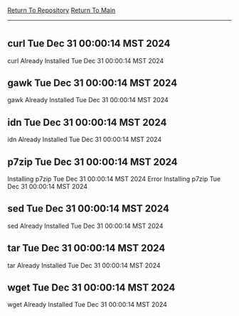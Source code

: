 [Return To Repository](https://github.com/DigitalWarrior/piholeparser/)
[Return To Main](https://github.com/DigitalWarrior/piholeparser/blob/master/RecentRunLogs/Mainlog.md)
____________________________________
# 
## curl Tue Dec 31 00:00:14 MST 2024
curl Already Installed Tue Dec 31 00:00:14 MST 2024
## gawk Tue Dec 31 00:00:14 MST 2024
gawk Already Installed Tue Dec 31 00:00:14 MST 2024
## idn Tue Dec 31 00:00:14 MST 2024
idn Already Installed Tue Dec 31 00:00:14 MST 2024
## p7zip Tue Dec 31 00:00:14 MST 2024
Installing p7zip Tue Dec 31 00:00:14 MST 2024
Error Installing p7zip Tue Dec 31 00:00:14 MST 2024
## sed Tue Dec 31 00:00:14 MST 2024
sed Already Installed Tue Dec 31 00:00:14 MST 2024
## tar Tue Dec 31 00:00:14 MST 2024
tar Already Installed Tue Dec 31 00:00:14 MST 2024
## wget Tue Dec 31 00:00:14 MST 2024
wget Already Installed Tue Dec 31 00:00:14 MST 2024
